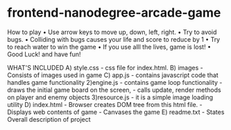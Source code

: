 frontend-nanodegree-arcade-game
===============================

How to play
	•	Use arrow keys to move up, down, left, right.
	•	Try to avoid bugs.
	•	Colliding with bugs causes your life and score to reduce by 1
	•	Try to reach water to win the game
	•	If you use alll the lives, game is lost!
	•	Good Luck! and have fun!


WHAT'S INCLUDED
A)  style.css - css file for index.html.
B) images - Consists of images used in game
C) app.js - contains javascript code that handles game functionality 2)engine.js - contains game loop  functionality - draws the initial game board on the screen, - calls update, render methods on player and enemy objects 3)resource.js - it is a simple image loading utility
D) index.html - Browser creates DOM tree from this html file. - Displays web contents of game - Canvases the game
E) readme.txt - States Overall description of project
